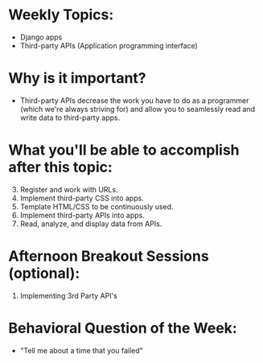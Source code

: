 # Weekly Topics:
- Django apps
- Third-party APIs (Application programming interface)


# Why is it important?
- Third-party APIs decrease the work you have to do as a programmer (which we're always striving for) and allow you to seamlessly read and write data to third-party apps.

# What you'll be able to accomplish after this topic:
3. Register and work with URLs.
4. Implement third-party CSS into apps.
5. Template HTML/CSS to be continuously used.
8. Implement third-party APIs into apps.
9. Read, analyze, and display data from APIs.

# Afternoon Breakout Sessions (optional):
1. Implementing 3rd Party API's 

# Behavioral Question of the Week:
- "Tell me about a time that you failed"
